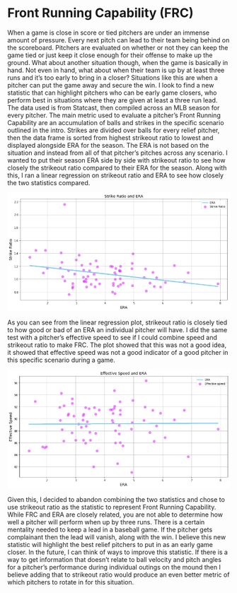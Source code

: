 # Front Running Capability (FRC)

When a game is close in score or tied pitchers are under an immense amount of pressure. Every next pitch can lead to their team being behind on the scoreboard. Pitchers are evaluated on whether or not they can keep the game tied or just keep it close enough for their offense to make up the ground. What about another situation though, when the game is basically in hand. Not even in hand, what about when their team is up by at least three runs and it’s too early to bring in a closer? Situations like this are when a pitcher can put the game away and secure the win. I look to find a new statistic that can highlight pitchers who can be early game closers, who perform best in situations where they are given at least a three run lead. 
	The data used is from Statcast, then compiled across an MLB season for every pitcher. The main metric used to evaluate a pitcher’s Front Running Capability are an accumulation of balls and strikes in the specific scenario outlined in the intro. Strikes are divided over balls for every relief pitcher, then the data frame is sorted from highest strikeout ratio to lowest and displayed alongside ERA for the season. The ERA is not based on the situation and instead from all of that pitcher’s pitches across any scenario. I wanted to put their season ERA side by side with strikeout ratio to see how closely the strikeout ratio compared to their ERA for the season. Along with this, I ran a linear regression on strikeout ratio and ERA to see how closely the two statistics compared. 

![alt text](https://github.com/EricOropezaelwood/Sabermetrics/blob/master/final/strikeout-ratio-linear.png)

As you can see from the linear regression plot, strikeout ratio is closely tied to how good or bad of an ERA an individual pitcher will have. I did the same test with a pitcher’s effective speed to see if I could combine speed and strikeout ratio to make FRC. The plot showed that this was not a good idea, it showed that effective speed was not a good indicator of a good pitcher in this specific scenario during a game. 

![alt text](https://github.com/EricOropezaelwood/Sabermetrics/blob/master/final/effective-speed-linear.png)

Given this, I decided to abandon combining the two statistics and chose to use strikeout ratio as the statistic to represent Front Running Capability. 
	While FRC and ERA are closely related, you are not able to determine how well a pitcher will perform when up by three runs. There is a certain mentality needed to keep a lead in a baseball game. If the pitcher gets complainant then the lead will vanish, along with the win. I believe this new statistic will highlight the best relief pitchers to put in as an early game closer. In the future, I can think of ways to improve this statistic. If there is a way to get information that doesn’t relate to ball velocity and pitch angles for a pitcher’s performance during individual outings on the mound then I believe adding that to strikeout ratio would produce an even better metric of which pitchers to rotate in for this situation. 
